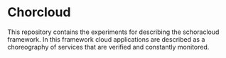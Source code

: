 # Chorcloud
This repository contains the experiments for describing the  schoracloud framework. In this framework cloud applications are described as a choreography of services that are verified and constantly monitored.   
